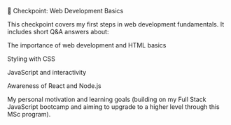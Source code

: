 📌 Checkpoint: Web Development Basics

This checkpoint covers my first steps in web development fundamentals. It includes short Q&A answers about:

The importance of web development and HTML basics

Styling with CSS

JavaScript and interactivity

Awareness of React and Node.js

My personal motivation and learning goals (building on my Full Stack JavaScript bootcamp and aiming to upgrade to a higher level through this MSc program).
